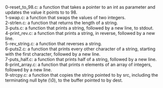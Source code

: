 0-reset_to_98.c: a function that takes a pointer to an int as parameter and updates the value it points to to 98.
<br>1-swap.c: a function that swaps the values of two integers.
<br>2-strlen.c: a function that returns the length of a string.
<br>3-puts.c: a function that prints a string, followed by a new line, to stdout.
<br>4-print_rev.c: a function that prints a string, in reverse, followed by a new line.
<br>5-rev_string.c: a function that reverses a string. 
<br>6-puts2.c: a function that prints every other character of a string, starting with the first character, followed by a new line.
<br>7-puts_half.c: a function that prints half of a string, followed by a new line.
<br>8-print_array.c: a function that prints n elements of an array of integers, followed by a new line.
<br>9-strcpy.c: a function that copies the string pointed to by src, including the terminating null byte (\0), to the buffer pointed to by dest.

